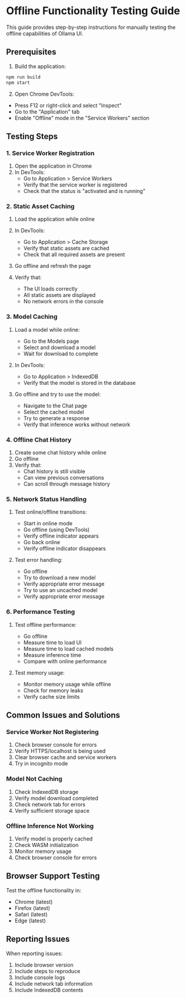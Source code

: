 # Offline Functionality Testing Guide

This guide provides step-by-step instructions for manually testing the offline capabilities of Ollama UI.

## Prerequisites

1. Build the application:
```bash
npm run build
npm start
```

2. Open Chrome DevTools:
- Press F12 or right-click and select "Inspect"
- Go to the "Application" tab
- Enable "Offline" mode in the "Service Workers" section

## Testing Steps

### 1. Service Worker Registration

1. Open the application in Chrome
2. In DevTools:
   - Go to Application > Service Workers
   - Verify that the service worker is registered
   - Check that the status is "activated and is running"

### 2. Static Asset Caching

1. Load the application while online
2. In DevTools:
   - Go to Application > Cache Storage
   - Verify that static assets are cached
   - Check that all required assets are present

3. Go offline and refresh the page
4. Verify that:
   - The UI loads correctly
   - All static assets are displayed
   - No network errors in the console

### 3. Model Caching

1. Load a model while online:
   - Go to the Models page
   - Select and download a model
   - Wait for download to complete

2. In DevTools:
   - Go to Application > IndexedDB
   - Verify that the model is stored in the database

3. Go offline and try to use the model:
   - Navigate to the Chat page
   - Select the cached model
   - Try to generate a response
   - Verify that inference works without network

### 4. Offline Chat History

1. Create some chat history while online
2. Go offline
3. Verify that:
   - Chat history is still visible
   - Can view previous conversations
   - Can scroll through message history

### 5. Network Status Handling

1. Test online/offline transitions:
   - Start in online mode
   - Go offline (using DevTools)
   - Verify offline indicator appears
   - Go back online
   - Verify offline indicator disappears

2. Test error handling:
   - Go offline
   - Try to download a new model
   - Verify appropriate error message
   - Try to use an uncached model
   - Verify appropriate error message

### 6. Performance Testing

1. Test offline performance:
   - Go offline
   - Measure time to load UI
   - Measure time to load cached models
   - Measure inference time
   - Compare with online performance

2. Test memory usage:
   - Monitor memory usage while offline
   - Check for memory leaks
   - Verify cache size limits

## Common Issues and Solutions

### Service Worker Not Registering

1. Check browser console for errors
2. Verify HTTPS/localhost is being used
3. Clear browser cache and service workers
4. Try in incognito mode

### Model Not Caching

1. Check IndexedDB storage
2. Verify model download completed
3. Check network tab for errors
4. Verify sufficient storage space

### Offline Inference Not Working

1. Verify model is properly cached
2. Check WASM initialization
3. Monitor memory usage
4. Check browser console for errors

## Browser Support Testing

Test the offline functionality in:
- Chrome (latest)
- Firefox (latest)
- Safari (latest)
- Edge (latest)

## Reporting Issues

When reporting issues:
1. Include browser version
2. Include steps to reproduce
3. Include console logs
4. Include network tab information
5. Include IndexedDB contents 
